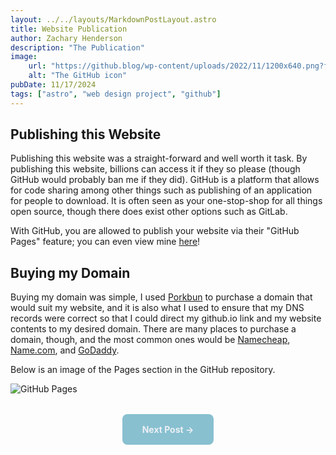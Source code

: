 ```yaml
---
layout: ../../layouts/MarkdownPostLayout.astro
title: Website Publication
author: Zachary Henderson
description: "The Publication"
image:
    url: "https://github.blog/wp-content/uploads/2022/11/1200x640.png?fit=1200%2C640"
    alt: "The GitHub icon"
pubDate: 11/17/2024
tags: ["astro", "web design project", "github"]
---
```


## Publishing this Website
Publishing this website was a straight-forward and well worth it task. By publishing this website, billions can access it if they so please (though GitHub would probably ban me if they did). GitHub is a platform that allows for code sharing among other things such as publishing of an application for people to download. It is often seen as your one-stop-shop for all things open source, though there does exist other options such as GitLab.

With GitHub, you are allowed to publish your website via their "GitHub Pages" feature; you can even view mine [here](https://fay.moe)!

## Buying my Domain
Buying my domain was simple, I used [Porkbun](https://porkbun.com) to purchase a domain that would suit my website, and it is also what I used to ensure that my DNS records were correct so that I could direct my github.io link and my website contents to my desired domain. There are many places to purchase a domain, though, and the most common ones would be [Namecheap](https://namecheap.com), [Name.com](https://name.com), and [GoDaddy](https://godaddy.com).

Below is an image of the Pages section in the GitHub repository.

<img src="https://cdn.discordapp.com/attachments/954991676177395712/1308664595296157737/SCR-20241119-ufbh.png?ex=673ec461&is=673d72e1&hm=ad964545be46f1908870dc3bdcfbd5429b317bf1185508ec51aa9cf736192449&" alt="GitHub Pages" class="responsive-image" />

<!-- Button to navigate to the next post -->
<div style="text-align: center; margin-top: 2rem;">
  <a href="/posts/post-4" style="
    display: inline-block;
    padding: 1rem 2rem;
    background-color: #88C0D0; /* Adjust color as needed */
    color: #ECEFF4; /* Adjust color as needed */
    text-decoration: none;
    font-weight: bold;
    border-radius: 8px;
    transition: background-color 0.3s ease;">
    Next Post →
  </a>
</div>